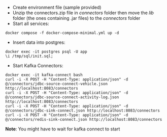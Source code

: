 - Create environment file (sample provided)
- Unzip the connectors.zip file in *connectors* folder then move the *lib* folder (the ones containing .jar files) to the *connectors* folder
- Start all services:
```
docker compose -f docker-compose-minimal.yml up -d
```
- Insert data into postgres:
```
docker exec -it postgres psql -U app
\i /tmp/sql/init.sql;
```
- Start Kafka Connectors:
```
docker exec -it kafka-connect bash
curl -i -X POST -H "Content-Type: application/json" -d @/connectors/jdbc-source-connect-vehicle.json http://localhost:8083/connectors
curl -i -X POST -H "Content-Type: application/json" -d @/connectors/jdbc-source-connect-activity-log.json http://localhost:8083/connectors
curl -i -X POST -H "Content-Type: application/json" -d @/connectors/jdbc-sink-connect.json http://localhost:8083/connectors
curl -i -X POST -H "Content-Type: application/json" -d @/connectors/redis-sink-connect.json http://localhost:8083/connectors
```
**Note**: You might have to wait for kafka connect to start
